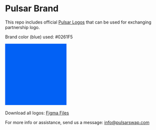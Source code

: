 # Pulsar Brand

This repo includes official [Pulsar Logos](https://github.com/PulsarSwap/Logo/tree/main/pulsar) that can be used for exchanging partnership logo.

Brand color (blue) used: #0261F5

![#0261F5](https://github.com/PulsarSwap/Logo/blob/main/pulsar/png/brand_color.png)

Download all logos: [Figma Files](https://www.figma.com/file/YpS2aAZaVN3eEW6ey0GxyW/Pulsar-Logos?node-id=557%3A8)

For more info or assistance, send us a message:
[info@pulsarswap.com](mailto:info@pulsarswap.com)

